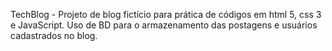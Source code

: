 TechBlog - Projeto de blog fictício para prática de códigos em html 5, css 3 e JavaScript. Uso de BD para o armazenamento das postagens e usuários cadastrados no blog.
